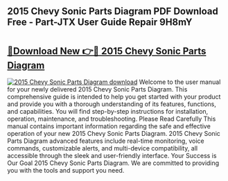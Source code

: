 ## 2015 Chevy Sonic Parts Diagram PDF Download Free - Part-JTX User Guide Repair 9H8mY

# <h2><a href="http://dfqg4ag.blite.top/?on=2015+Chevy+Sonic+Parts+Diagram">🔗Download New 👉🔴 2015 Chevy Sonic Parts Diagram</a></h2>

[![2015 Chevy Sonic Parts Diagram download](https://i.imgur.com/lujVjoI.png)](http://dfqg4ag.blite.top/?on=2015+Chevy+Sonic+Parts+Diagram)
Welcome to the user manual for your newly delivered 2015 Chevy Sonic Parts Diagram. This comprehensive guide is intended to help you get started with your product and provide you with a thorough understanding of its features, functions, and capabilities. You will find step-by-step instructions for installation, operation, maintenance, and troubleshooting. Please Read Carefully This manual contains important information regarding the safe and effective operation of your new 2015 Chevy Sonic Parts Diagram. 2015 Chevy Sonic Parts Diagram advanced features include real-time monitoring, voice commands, customizable alerts, and multi-device compatibility, all accessible through the sleek and user-friendly interface. Your Success is Our Goal 2015 Chevy Sonic Parts Diagram. We are committed to providing you with the tools and support you need.
